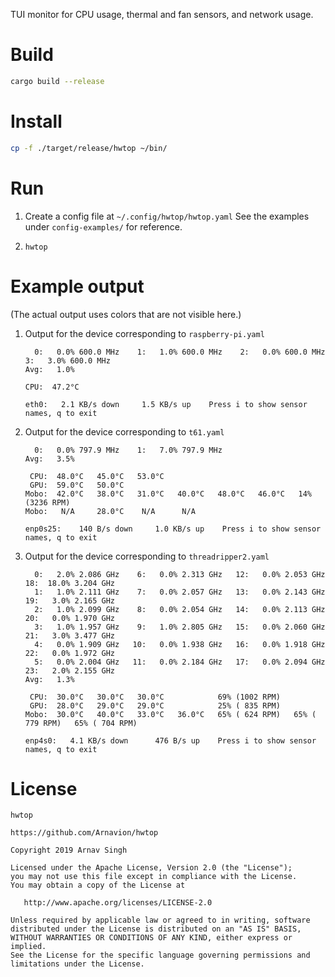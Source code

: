 TUI monitor for CPU usage, thermal and fan sensors, and network usage.


# Build

```sh
cargo build --release
```


# Install

```sh
cp -f ./target/release/hwtop ~/bin/
```


# Run

1. Create a config file at `~/.config/hwtop/hwtop.yaml` See the examples under `config-examples/` for reference.

1. `hwtop`


# Example output

(The actual output uses colors that are not visible here.)

1. Output for the device corresponding to `raspberry-pi.yaml`

    ```
      0:   0.0% 600.0 MHz    1:   1.0% 600.0 MHz    2:   0.0% 600.0 MHz    3:   3.0% 600.0 MHz
    Avg:   1.0%

    CPU:  47.2°C

    eth0:   2.1 KB/s down     1.5 KB/s up    Press i to show sensor names, q to exit
    ```

1. Output for the device corresponding to `t61.yaml`

    ```
      0:   0.0% 797.9 MHz    1:   7.0% 797.9 MHz
    Avg:   3.5%

     CPU:  48.0°C   45.0°C   53.0°C
     GPU:  59.0°C   50.0°C
    Mobo:  42.0°C   38.0°C   31.0°C   40.0°C   48.0°C   46.0°C   14% (3236 RPM)
    Mobo:   N/A     28.0°C    N/A      N/A

    enp0s25:    140 B/s down     1.0 KB/s up    Press i to show sensor names, q to exit
    ```

1. Output for the device corresponding to `threadripper2.yaml`

    ```
      0:   2.0% 2.086 GHz    6:   0.0% 2.313 GHz   12:   0.0% 2.053 GHz   18:  18.0% 3.204 GHz
      1:   1.0% 2.111 GHz    7:   0.0% 2.057 GHz   13:   0.0% 2.143 GHz   19:   3.0% 2.165 GHz
      2:   1.0% 2.099 GHz    8:   0.0% 2.054 GHz   14:   0.0% 2.113 GHz   20:   0.0% 1.970 GHz
      3:   1.0% 1.957 GHz    9:   1.0% 2.805 GHz   15:   0.0% 2.060 GHz   21:   3.0% 3.477 GHz
      4:   0.0% 1.909 GHz   10:   0.0% 1.938 GHz   16:   0.0% 1.918 GHz   22:   0.0% 1.972 GHz
      5:   0.0% 2.004 GHz   11:   0.0% 2.184 GHz   17:   0.0% 2.094 GHz   23:   2.0% 2.155 GHz
    Avg:   1.3%

     CPU:  30.0°C   30.0°C   30.0°C            69% (1002 RPM)
     GPU:  28.0°C   29.0°C   29.0°C            25% ( 835 RPM)
    Mobo:  30.0°C   40.0°C   33.0°C   36.0°C   65% ( 624 RPM)   65% ( 779 RPM)   65% ( 704 RPM)

    enp4s0:   4.1 KB/s down      476 B/s up    Press i to show sensor names, q to exit
    ```


# License

```
hwtop

https://github.com/Arnavion/hwtop

Copyright 2019 Arnav Singh

Licensed under the Apache License, Version 2.0 (the "License");
you may not use this file except in compliance with the License.
You may obtain a copy of the License at

   http://www.apache.org/licenses/LICENSE-2.0

Unless required by applicable law or agreed to in writing, software
distributed under the License is distributed on an "AS IS" BASIS,
WITHOUT WARRANTIES OR CONDITIONS OF ANY KIND, either express or implied.
See the License for the specific language governing permissions and
limitations under the License.
```

